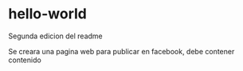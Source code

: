 # hello-world
Segunda edicion del readme

Se creara una pagina web para publicar en facebook, debe contener contenido

